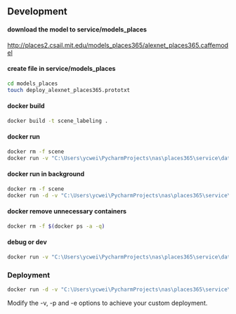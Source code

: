 ## Development
#### download the model to service/models_places

http://places2.csail.mit.edu/models_places365/alexnet_places365.caffemodel

#### create file in service/models_places 
```bash
cd models_places
touch deploy_alexnet_places365.prototxt
```

#### docker build
```bash
docker build -t scene_labeling .
```

#### docker run
```bash
docker rm -f scene
docker run -v "C:\Users\ycwei\PycharmProjects\nas\places365\service\data:/root/caffe/data" -p 8888:8888 --name scene scene_labeling python app.py  
```

#### docker run in background
```bash
docker rm -f scene
docker run -d -v "C:\Users\ycwei\PycharmProjects\nas\places365\service\data:/root/caffe/data" -p 8888:8888 -e API_BASE="172.20.1.240:8888" --name scene scene_labeling python app.py 
```


#### docker remove unnecessary containers
```bash
docker rm -f $(docker ps -a -q)
```

#### debug or dev
```bash
docker run -v "C:\Users\ycwei\PycharmProjects\nas\places365\service\data:/root/caffe/data" -v "C:\Users\ycwei\PycharmProjects\nas\places365\service:/root/caffe/service" -p 8888:8888 scene_labeling python service/app.py
```


### Deployment
```bash
docker run -d -v "C:\Users\ycwei\PycharmProjects\nas\places365\service\data:/root/caffe/data" -p 8888:8888 -e API_BASE="172.20.1.240:8888" --name scene scene_labeling -c start.sh
```
Modify the -v, -p and -e options to achieve your custom deployment.